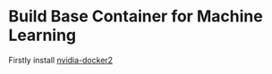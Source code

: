 # Build Base Container for Machine Learning

Firstly install [nvidia-docker2](docker-nvidia.md)

```
 


```





